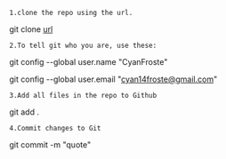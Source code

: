 `1.clone the repo using the url. `

git clone [url](link)   

`2.To tell git who you are, use these:`

 git config --global user.name "CyanFroste"

 git config --global user.email "cyan14froste@gmail.com"

`3.Add all files in the repo to Github`

git add .

`4.Commit changes to Git`

git commit -m "quote"





